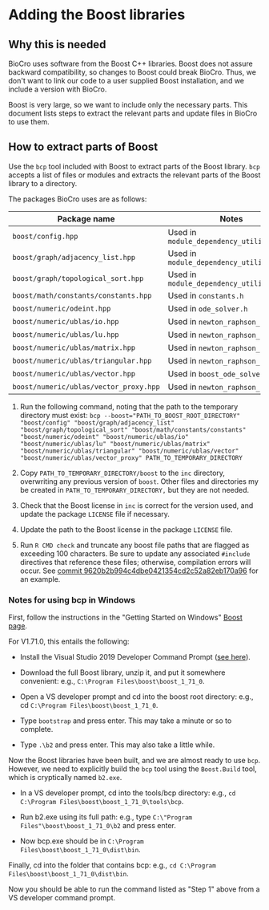 # Adding the Boost libraries

## Why this is needed
BioCro uses software from the Boost C++ libraries. Boost does not assure
backward compatibility, so changes to Boost could break BioCro. Thus, we don't
want to link our code to a user supplied Boost installation, and we include a
version with BioCro.

Boost is very large, so we want to include only the necessary parts. This
document lists steps to extract the relevant parts and update files in BioCro to
use them.

## How to extract parts of Boost
Use the `bcp` tool included with Boost to extract parts of the Boost library.
`bcp` accepts a list of files or modules and extracts the relevant parts of the
Boost library to a directory.

The packages BioCro uses are as follows:

| Package name                           | Notes                                       |
| -------------------------------------- | ------------------------------------------- |
| `boost/config.hpp`                     | Used in `module_dependency_utilities.cpp`   |
| `boost/graph/adjacency_list.hpp`       | Used in `module_dependency_utilities.cpp`   |
| `boost/graph/topological_sort.hpp`     | Used in `module_dependency_utilities.cpp`   |
| `boost/math/constants/constants.hpp`   | Used in `constants.h`                       |
| `boost/numeric/odeint.hpp`             | Used in `ode_solver.h`                      |
| `boost/numeric/ublas/io.hpp`           | Used in `newton_raphson_boost.h`            |
| `boost/numeric/ublas/lu.hpp`           | Used in `newton_raphson_boost.h`            |
| `boost/numeric/ublas/matrix.hpp`       | Used in `newton_raphson_boost.h`            |
| `boost/numeric/ublas/triangular.hpp`   | Used in `newton_raphson_boost.h`            |
| `boost/numeric/ublas/vector.hpp`       | Used in `boost_ode_solvers.h`               |
| `boost/numeric/ublas/vector_proxy.hpp` | Used in `newton_raphson_boost.h`            |

1. Run the following command, noting that the path to the temporary directory
   must exist:
   `bcp --boost="PATH_TO_BOOST_ROOT_DIRECTORY" "boost/config" "boost/graph/adjacency_list" "boost/graph/topological_sort" "boost/math/constants/constants" "boost/numeric/odeint" "boost/numeric/ublas/io" "boost/numeric/ublas/lu" "boost/numeric/ublas/matrix" "boost/numeric/ublas/triangular" "boost/numeric/ublas/vector" "boost/numeric/ublas/vector_proxy" PATH_TO_TEMPORARY_DIRECTORY`

2. Copy `PATH_TO_TEMPORARY_DIRECTORY/boost` to the `inc` directory, overwriting
   any previous version of `boost`. Other files and directories my be created in
   `PATH_TO_TEMPORARY_DIRECTORY,` but they are not needed.

3. Check that the Boost license in `inc` is correct for the version used, and
   update the package `LICENSE` file if necessary.

4. Update the path to the Boost license in the package `LICENSE` file.

5. Run `R CMD check` and truncate any boost file paths that are flagged as
   exceeding 100 characters. Be sure to update any associated `#include`
   directives that reference these files; otherwise, compilation errors will
   occur. See [commit 9620b2b994c4dbe0421354cd2c52a82eb170a96](https://github.com/ebimodeling/biocro-dev/pull/422/commits/9620b2b994c4dbe0421354cd2c52a82eb170a967)
   for an example.

### Notes for using bcp in Windows
First, follow the instructions in the "Getting Started on Windows"
[Boost page](https://www.boost.org/doc/libs/1_71_0/more/getting_started/windows.html).

For V1.71.0, this entails the following:
 - Install the Visual Studio 2019 Developer Command Prompt
   ([see here](https://docs.microsoft.com/en-us/cpp/build/building-on-the-command-line?view=vs-2019)).

 - Download the full Boost library, unzip it, and put it somewhere convenient:
   e.g., `C:\Program Files\boost\boost_1_71_0`.

 - Open a VS developer prompt and cd into the boost root directory: e.g., cd
   `C:\Program Files\boost\boost_1_71_0`.

 - Type `bootstrap` and press enter. This may take a minute or so to complete.

 - Type `.\b2` and press enter. This may also take a little while.

Now the Boost libraries have been built, and we are almost ready to use `bcp`.
However, we need to explicitly build the `bcp` tool using the `Boost.Build`
tool, which is cryptically named `b2.exe`.

 - In a VS developer prompt, cd into the tools/bcp directory: e.g.,
   `cd C:\Program Files\boost\boost_1_71_0\tools\bcp`.

 - Run b2.exe using its full path: e.g., type
   `C:\"Program Files"\boost\boost_1_71_0\b2` and press enter.

 - Now bcp.exe should be in `C:\Program Files\boost\boost_1_71_0\dist\bin`.

Finally, cd into the folder that contains bcp: e.g.,
`cd C:\Program Files\boost\boost_1_71_0\dist\bin`.

Now you should be able to run the command listed as "Step 1" above from a VS
developer command prompt.
